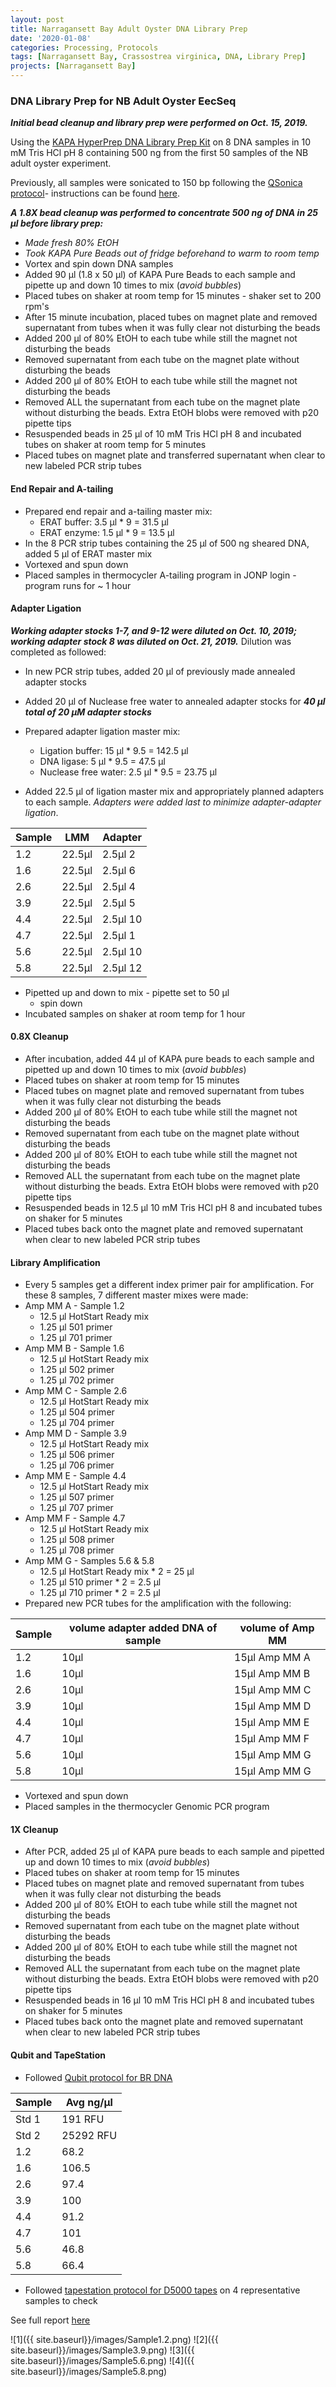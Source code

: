 ```yaml
---
layout: post
title: Narragansett Bay Adult Oyster DNA Library Prep
date: '2020-01-08'
categories: Processing, Protocols
tags: [Narragansett Bay, Crassostrea virginica, DNA, Library Prep]
projects: [Narragansett Bay]
---
```


### DNA Library Prep for NB Adult Oyster EecSeq

***Initial bead cleanup and library prep were performed on Oct. 15, 2019.***

Using the [KAPA HyperPrep DNA Library Prep Kit](https://sequencing.roche.com/en-us/products-solutions/by-category/library-preparation/dna-library-preparation/kapa-hyperprep.html) on 8 DNA samples in 10 mM Tris HCl pH 8 containing 500 ng from the first 50 samples of the NB adult oyster experiment.

Previously, all samples were sonicated to 150 bp following the [QSonica protocol](https://meschedl.github.io/MESPutnam_Open_Lab_Notebook/Qsonica/)- instructions can be found [here](https://amyzyck.github.io/AmyZyck_Notebook/Narragansett-Bay-Adult-Oyster-DNA-Sonication-Part-1/).

***A 1.8X bead cleanup was performed to concentrate 500 ng of DNA in 25 μl before library prep:***

- _Made fresh 80% EtOH_
- _Took KAPA Pure Beads out of fridge beforehand to warm to room temp_
- Vortex and spin down DNA samples
- Added 90 μl (1.8 x 50 μl) of KAPA Pure Beads to each sample and pipette up and down 10 times to mix (_avoid bubbles_)
- Placed tubes on shaker at room temp for 15 minutes - shaker set to 200 rpm's
- After 15 minute incubation, placed tubes on magnet plate and removed supernatant from tubes when it was fully clear not disturbing the beads
- Added 200 μl of 80% EtOH to each tube while still the magnet not disturbing the beads
- Removed supernatant from each tube on the magnet plate without disturbing the beads
- Added 200 μl of 80% EtOH to each tube while still the magnet not disturbing the beads
- Removed ALL the supernatant from each tube on the magnet plate without disturbing the beads. Extra EtOH blobs were removed with p20 pipette tips
- Resuspended beads in 25 μl of 10 mM Tris HCl pH 8 and incubated tubes on shaker at room temp for 5 minutes
- Placed tubes on magnet plate and transferred supernatant when clear to new labeled PCR strip tubes

#### End Repair and A-tailing

- Prepared end repair and a-tailing master mix:
  - ERAT buffer: 3.5 μl * 9 = 31.5 μl
  - ERAT enzyme: 1.5 μl * 9 = 13.5 μl
- In the 8 PCR strip tubes containing the 25 μl of 500 ng sheared DNA, added 5 μl of ERAT master mix
- Vortexed and spun down
- Placed samples in thermocycler A-tailing program in JONP login - program runs for ~ 1 hour

#### Adapter Ligation

***Working adapter stocks 1-7, and 9-12 were diluted on Oct. 10, 2019; working adapter stock 8 was diluted on Oct. 21, 2019.*** Dilution was completed as followed:

- In new PCR strip tubes, added 20 μl of previously made annealed adapter stocks
- Added 20 μl of Nuclease free water to annealed adapter stocks for ***40 μl total of 20 μM adapter stocks***


- Prepared adapter ligation master mix:
  - Ligation buffer: 15 μl * 9.5 = 142.5 μl
  - DNA ligase: 5 μl * 9.5 = 47.5 μl
  - Nuclease free water: 2.5 μl * 9.5 = 23.75 μl
- Added 22.5 μl of ligation master mix and appropriately planned adapters to each sample. _Adapters were added last to minimize adapter-adapter ligation_.

|Sample|LMM|Adapter|
|---|---|---|
|1.2|22.5μl|2.5μl 2|
|1.6|22.5μl|2.5μl 6|
|2.6|22.5μl|2.5μl 4|
|3.9|22.5μl|2.5μl 5|
|4.4|22.5μl|2.5μl 10|
|4.7|22.5μl|2.5μl 1|
|5.6|22.5μl|2.5μl 10|
|5.8|22.5μl|2.5μl 12|

- Pipetted up and down to mix - pipette set to 50 μl
  - spin down
- Incubated samples on shaker at room temp for 1 hour

#### 0.8X Cleanup

- After incubation, added 44 μl of KAPA pure beads to each sample and pipetted up and down 10 times to mix (_avoid bubbles_)
- Placed tubes on shaker at room temp for 15 minutes
- Placed tubes on magnet plate and removed supernatant from tubes when it was fully clear not disturbing the beads
- Added 200 μl of 80% EtOH to each tube while still the magnet not disturbing the beads
- Removed supernatant from each tube on the magnet plate without disturbing the beads
- Added 200 μl of 80% EtOH to each tube while still the magnet not disturbing the beads
- Removed ALL the supernatant from each tube on the magnet plate without disturbing the beads. Extra EtOH blobs were removed with p20 pipette tips
- Resuspended beads in 12.5 μl 10 mM Tris HCl pH 8 and incubated tubes on shaker for 5 minutes
- Placed tubes back onto the magnet plate and removed supernatant when clear to new labeled PCR strip tubes

#### Library Amplification

- Every 5 samples get a different index primer pair for amplification. For these 8 samples, 7 different master mixes were made:
- Amp MM A - Sample 1.2
  - 12.5 μl HotStart Ready mix
  - 1.25 μl 501 primer
  - 1.25 μl 701 primer
- Amp MM B - Sample 1.6
  - 12.5 μl HotStart Ready mix
  - 1.25 μl 502 primer
  - 1.25 μl 702 primer
- Amp MM C - Sample 2.6
  - 12.5 μl HotStart Ready mix
  - 1.25 μl 504 primer
  - 1.25 μl 704 primer
- Amp MM D - Sample 3.9
  - 12.5 μl HotStart Ready mix
  - 1.25 μl 506 primer
  - 1.25 μl 706 primer
- Amp MM E - Sample 4.4
  - 12.5 μl HotStart Ready mix
  - 1.25 μl 507 primer
  - 1.25 μl 707 primer
- Amp MM F - Sample 4.7
  - 12.5 μl HotStart Ready mix
  - 1.25 μl 508 primer
  - 1.25 μl 708 primer
- Amp MM G - Samples 5.6 & 5.8
  - 12.5 μl HotStart Ready mix * 2 = 25 μl
  - 1.25 μl 510 primer * 2 = 2.5 μl
  - 1.25 μl 710 primer * 2 = 2.5 μl
- Prepared new PCR tubes for the amplification with the following:

|Sample|volume adapter added DNA of sample|volume of Amp MM|
|---|----|----|
|1.2|10μl|15μl Amp MM A|
|1.6|10μl|15μl Amp MM B|
|2.6|10μl|15μl Amp MM C|
|3.9|10μl|15μl Amp MM D|
|4.4|10μl|15μl Amp MM E|
|4.7|10μl|15μl Amp MM F|
|5.6|10μl|15μl Amp MM G|
|5.8|10μl|15μl Amp MM G|

- Vortexed and spun down
- Placed samples in the thermocycler Genomic PCR program

#### 1X Cleanup

- After PCR, added 25 μl of KAPA pure beads to each sample and pipetted up and down 10 times to mix (_avoid bubbles_)
- Placed tubes on shaker at room temp for 15 minutes
- Placed tubes on magnet plate and removed supernatant from tubes when it was fully clear not disturbing the beads
- Added 200 μl of 80% EtOH to each tube while still the magnet not disturbing the beads
- Removed supernatant from each tube on the magnet plate without disturbing the beads
- Added 200 μl of 80% EtOH to each tube while still the magnet not disturbing the beads
- Removed ALL the supernatant from each tube on the magnet plate without disturbing the beads. Extra EtOH blobs were removed with p20 pipette tips
- Resuspended beads in 16 μl 10 mM Tris HCl pH 8 and incubated tubes on shaker for 5 minutes
- Placed tubes back onto the magnet plate and removed supernatant when clear to new labeled PCR strip tubes

#### Qubit and TapeStation

- Followed [Qubit protocol for BR DNA](https://meschedl.github.io/MESPutnam_Open_Lab_Notebook/Qubit-Protocol/)

|Sample|Avg ng/μl|
|----|----|
|Std 1|191 RFU|
|Std 2|25292 RFU|
|1.2|68.2|
|1.6|106.5|
|2.6|97.4|
|3.9|100|
|4.4|91.2|
|4.7|101|
|5.6|46.8|
|5.8|66.4|

- Followed [tapestation protocol for D5000 tapes](https://meschedl.github.io/MESPutnam_Open_Lab_Notebook/DNA-Tapestation/) on 4 representative samples to check

See full report [here](https://drive.google.com/a/uri.edu/file/d/1gOXP601mOL54BYIJOa_hCchIj3Qa6pyP/view?usp=sharing)

![1]({{ site.baseurl}}/images/Sample1.2.png)
![2]({{ site.baseurl}}/images/Sample3.9.png)
![3]({{ site.baseurl}}/images/Sample5.6.png)
![4]({{ site.baseurl}}/images/Sample5.8.png)
